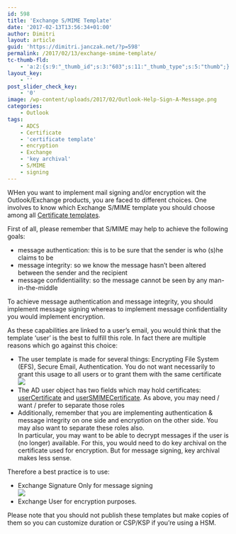 ```yaml
---
id: 598
title: 'Exchange S/MIME Template'
date: '2017-02-13T13:56:34+01:00'
author: Dimitri
layout: article
guid: 'https://dimitri.janczak.net/?p=598'
permalink: /2017/02/13/exchange-smime-template/
tc-thumb-fld:
    - 'a:2:{s:9:"_thumb_id";s:3:"603";s:11:"_thumb_type";s:5:"thumb";}'
layout_key:
    - ''
post_slider_check_key:
    - '0'
image: /wp-content/uploads/2017/02/Outlook-Help-Sign-A-Message.png
categories:
    - Outlook
tags:
    - ADCS
    - Certificate
    - 'certificate template'
    - encryption
    - Exchange
    - 'key archival'
    - S/MIME
    - signing
---
```


WHen you want to implement mail signing and/or encryption wit the Outlook/Exchange products, you are faced to different choices. One involves to know which Exchange S/MIME template you should choose among all [Certificate templates](https://technet.microsoft.com/en-us/library/cc755033(v=ws.11).aspx).

First of all, please remember that S/MIME may help to achieve the following goals:

- message authentication: this is to be sure that the sender is who (s)he claims to be
- message integrity: so we know the message hasn’t been altered between the sender and the recipient
- message confidentiaility: so the message cannot be seen by any man-in-the-middle

To achieve message authentication and message integrity, you should implement message signing whereas to implement message confidentiality you would implement encryption.

As these capabilities are linked to a user’s email, you would think that the template ‘user’ is the best to fulfill this role. In fact there are multiple reasons which go against this choice:

- The user template is made for several things: Encrypting File System (EFS), Secure Email, Authentication. You do not want necessarily to grant this usage to all users or to grant them with the same certificate  
    [![](https://dimitri.janczak.net/wp-content/uploads/2017/02/User-Certificate-Template-Key-Usage.png)](https://dimitri.janczak.net/wp-content/uploads/2017/02/User-Certificate-Template-Key-Usage.png)
- The AD user object has two fields which may hold certificates: [userCertificate](https://msdn.microsoft.com/en-us/library/cc221422.aspx) and [userSMIMECertificate](https://msdn.microsoft.com/en-us/library/office/hh505703(v=exchg.150).aspx). As above, you may need / want / prefer to separate those roles
- Additionally, remember that you are implementing authentication &amp; message integrity on one side and encryption on the other side. You may also want to separate these roles also.  
    In particular, you may want to be able to decrypt messages if the user is (no longer) available. For this, you would need to do key archival on the certificate used for encryption. But for message signing, key archival makes less sense.

Therefore a best practice is to use:

- Exchange Signature Only for message signing  
    [![](https://dimitri.janczak.net/wp-content/uploads/2017/02/Exchange-Signature-Only-Certificate-Template-Key-Usage.png)](https://dimitri.janczak.net/wp-content/uploads/2017/02/Exchange-Signature-Only-Certificate-Template-Key-Usage.png)
- Exchange User for encryption purposes.

Please note that you should not publish these templates but make copies of them so you can customize duration or CSP/KSP if you’re using a HSM.